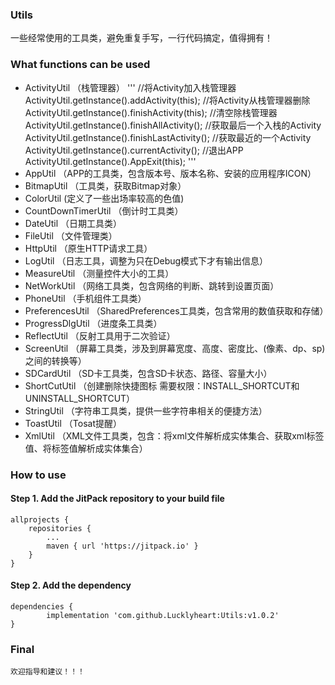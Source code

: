 ### Utils
一些经常使用的工具类，避免重复手写，一行代码搞定，值得拥有！
### What functions can be used
- ActivityUtil （栈管理器） 
'''
	//将Activity加入栈管理器
        ActivityUtil.getInstance().addActivity(this);
        //将Activity从栈管理器删除
        ActivityUtil.getInstance().finishActivity(this);
        //清空除栈管理器
        ActivityUtil.getInstance().finishAllActivity();
        //获取最后一个入栈的Activity
        ActivityUtil.getInstance().finishLastActivity();
        //获取最近的一个Activity
        ActivityUtil.getInstance().currentActivity();
        //退出APP
        ActivityUtil.getInstance().AppExit(this);
'''
- AppUtil （APP的工具类，包含版本号、版本名称、安装的应用程序ICON）
- BitmapUtil （工具类，获取Bitmap对象）
- ColorUtil  (定义了一些出场率较高的色值)
- CountDownTimerUtil （倒计时工具类）
- DateUtil （日期工具类）
- FileUtil （文件管理类）
- HttpUtil （原生HTTP请求工具）
- LogUtil （日志工具，调整为只在Debug模式下才有输出信息）
- MeasureUtil （测量控件大小的工具）
- NetWorkUtil （网络工具类，包含网络的判断、跳转到设置页面）
- PhoneUtil （手机组件工具类）
- PreferencesUtil （SharedPreferences工具类，包含常用的数值获取和存储）
- ProgressDlgUtil （进度条工具类）
- ReflectUtil （反射工具用于二次验证）
- ScreenUtil （屏幕工具类，涉及到屏幕宽度、高度、密度比、(像素、dp、sp)之间的转换等）
- SDCardUtil （SD卡工具类，包含SD卡状态、路径、容量大小）
- ShortCutUtil （创建删除快捷图标 需要权限：INSTALL_SHORTCUT和UNINSTALL_SHORTCUT）
- StringUtil （字符串工具类，提供一些字符串相关的便捷方法）
- ToastUtil （Tosat提醒）
- XmlUtil （XML文件工具类，包含：将xml文件解析成实体集合、获取xml标签值、将标签值解析成实体集合）
### How to use
#### Step 1. Add the JitPack repository to your build file 
	allprojects {
		repositories {
			...
			maven { url 'https://jitpack.io' }
		}
	} 
#### Step 2. Add the dependency 
	dependencies {
	        implementation 'com.github.Lucklyheart:Utils:v1.0.2'
	} 
### Final
	欢迎指导和建议！！！
